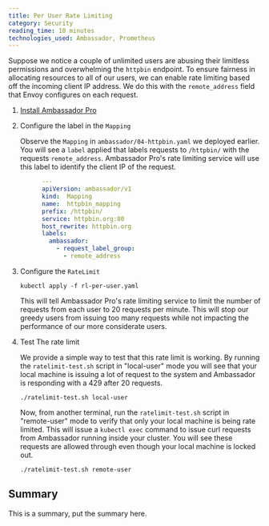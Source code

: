 ```yaml
---
title: Per User Rate Limiting
category: Security
reading_time: 10 minutes
technologies_used: Ambassador, Prometheus
---
```


Suppose we notice a couple of unlimited users are abusing their limitless permissions and overwhelming the `httpbin` endpoint. To ensure fairness in allocating resources to all of our users, we can enable rate limiting based off the incoming client IP address. We do this with the `remote_address` field that Envoy configures on each request.

1. [Install Ambassador Pro](https://www.getambassador.io/user-guide/ambassador-pro-install/)

2. Configure the label in the `Mapping`

   Observe the `Mapping` in `ambassador/04-httpbin.yaml` we deployed earlier. You will see a `label` applied that labels requests to `/httpbin/` with the requests `remote_address`. Ambassador Pro's rate limiting service will use this label to identify the client IP of the request.

   ```yaml
         ---
         apiVersion: ambassador/v1
         kind:  Mapping
         name:  httpbin_mapping
         prefix: /httpbin/
         service: httpbin.org:80
         host_rewrite: httpbin.org
         labels:
           ambassador:
             - request_label_group:
               - remote_address
   ```

3. Configure the `RateLimit`

   ```
   kubectl apply -f rl-per-user.yaml
   ```

   This will tell Ambassador Pro's rate limiting service to limit the number of requests from each user to 20 requests per minute. This will stop our greedy users from issuing too many requests while not impacting the performance of our more considerate users.

4. Test The rate limit

   We provide a simple way to test that this rate limit is working. By running the `ratelimit-test.sh` script in "local-user" mode you will see that your local machine is issuing a lot of request to the system and Ambassador is responding with a 429 after 20 requests.

   ```
   ./ratelimit-test.sh local-user
   ```

   Now, from another terminal, run the `ratelimit-test.sh` script in "remote-user" mode to verify that only your local machine is being rate limited. This will issue a `kubectl exec` command to issue curl requests from Ambassador running inside your cluster. You will see these requests are allowed through even though your local machine is locked out.

   ```
   ./ratelimit-test.sh remote-user
   ```

## Summary
This is a summary, put the summary here.